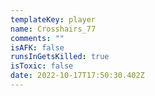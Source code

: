 ```yaml
---
templateKey: player
name: Crosshairs_77
comments: ""
isAFK: false
runsInGetsKilled: true
isToxic: false
date: 2022-10-17T17:50:30.402Z
---
```

